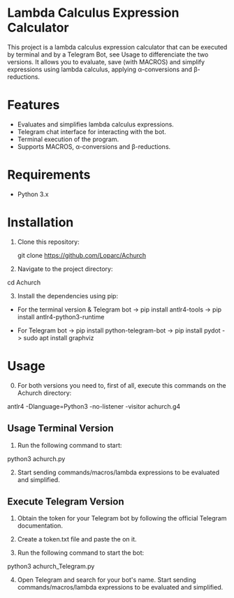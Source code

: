 # Lambda Calculus Expression Calculator

This project is a lambda calculus expression calculator that can be executed by terminal and by a Telegram Bot, see Usage to differenciate the two versions. It allows you to evaluate, save (with MACROS) and simplify expressions using lambda calculus, applying α-conversions and β-reductions.


# Features

- Evaluates and simplifies lambda calculus expressions.
- Telegram chat interface for interacting with the bot.
- Terminal execution of the program.
- Supports MACROS, α-conversions and β-reductions.


# Requirements

- Python 3.x


# Installation

1. Clone this repository:

   git clone https://github.com/Loparc/Achurch


2. Navigate to the project directory:

cd Achurch

3. Install the dependencies using pip:

- For the terminal version & Telegram bot
-> pip install antlr4-tools
-> pip install antlr4-python3-runtime

- For Telegram bot
-> pip install python-telegram-bot
-> pip install pydot
-> sudo apt install graphviz


# Usage

0. For both versions you need to, first of all, execute this commands on the Achurch directory:

antlr4 -Dlanguage=Python3 -no-listener -visitor achurch.g4

## Usage Terminal Version

1. Run the following command to start:

python3 achurch.py

2. Start sending commands/macros/lambda expressions to be evaluated and simplified.

## Execute Telegram Version

1. Obtain the token for your Telegram bot by following the official Telegram documentation.

2. Create a token.txt file and paste the <TOKEN> on it.

3. Run the following command to start the bot:

python3 achurch_Telegram.py

4. Open Telegram and search for your bot's name. Start sending commands/macros/lambda expressions to be evaluated and simplified.